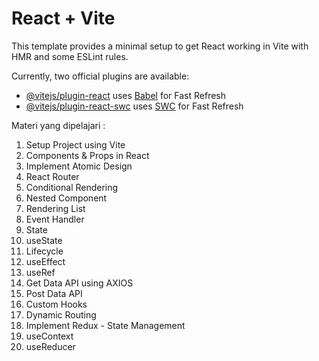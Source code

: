 # React + Vite

This template provides a minimal setup to get React working in Vite with HMR and some ESLint rules.

Currently, two official plugins are available:

- [@vitejs/plugin-react](https://github.com/vitejs/vite-plugin-react/blob/main/packages/plugin-react/README.md) uses [Babel](https://babeljs.io/) for Fast Refresh
- [@vitejs/plugin-react-swc](https://github.com/vitejs/vite-plugin-react-swc) uses [SWC](https://swc.rs/) for Fast Refresh


Materi yang dipelajari :
1. Setup Project using Vite
2. Components & Props in React
3. Implement Atomic Design
4. React Router
5. Conditional Rendering
6. Nested Component
7. Rendering List
8. Event Handler
9. State
10. useState
11. Lifecycle
12. useEffect
13. useRef
14. Get Data API using AXIOS
15. Post Data API
16. Custom Hooks
17. Dynamic Routing
18. Implement Redux - State Management
19. useContext
20. useReducer
